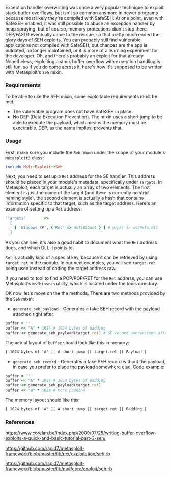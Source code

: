 Exception handler overwriting was once a very popular technique to exploit stack buffer overflows, but isn't so common anymore in newer programs because most likely they're compiled with SafeSEH. At one point, even with SafeSEH enabled, it was still possible to abuse an exception handler by heap spraying, but of course, memory protections didn't stop there. DEP/FASLR eventually came to the rescue, so that pretty much ended the glory days of SEH exploits. You can probably still find vulnerable applications not compiled with SafeSEH, but chances are the app is outdated, no longer maintained, or it is more of a learning experiment for the developer. Oh, and there's probably an exploit for that already. Nonetheless, exploiting a stack buffer overflow with exception handling is still fun, so if you do come across it, here's how it's supposed to be written with Metasploit's ```Seh``` mixin.

### Requirements

To be able to use the SEH mixin, some exploitable requirements must be met:

* The vulnerable program does not have SafeSEH in place.
* No DEP (Data Execution Prevention). The mixin uses a short jump to be able to execute the payload, which means the memory must be executable. DEP, as the name implies, prevents that.

### Usage

First, make sure you include the ```Seh``` mixin under the scope of your module's ```Metasploit3``` class:

```ruby
include Msf::Exploit::Seh
```

Next, you need to set up a ```Ret``` address for the SE handler. This address should be placed in your module's metadata, specifically under ```Targets```. In Metasploit, each target is actually an array of two elements. The first element is just the name of the target (and there is currently no strict naming style), the second element is actually a hash that contains information specific to that target, such as the target address. Here's an example of setting up a ```Ret``` address:

```ruby
'Targets'        =>
  [
    [ 'Windows XP', {'Ret' => 0x75022ac4 } ] # p/p/r in ws2help.dll
  ]
```

As you can see, it's also a good habit to document what the ```Ret``` address does, and which DLL it points to.

```Ret``` is actually kind of a special key, because it can be retrieved by using ```target.ret``` in the module. In our next examples, you will see ```target.ret``` being used instead of coding the target address raw.

If you need to tool to find a POP/POP/RET for the ```Ret``` address, you can use Metasploit's ```msfbinscan``` utility, which is located under the tools directory.

OK now, let's move on the the methods. There are two methods provided by the ```Seh``` mixin:

* ```generate_seh_payload``` - Generates a fake SEH record with the payload attached right after.

```ruby
buffer = ''
buffer << "A" * 1024 # 1024 bytes of padding
buffer << generate_seh_payload(target.ret) # SE record overwritten after 1024 bytes
```

The actual layout of ```buffer``` should look like this in memory:

```
[ 1024 bytes of 'A' ][ A short jump ][ target.ret ][ Payload ]
```

* ```generate_seh_record``` - Generates a fake SEH record without the payload, in case you prefer to place the payload somewhere else. Code example:

```ruby
buffer = ''
buffer << "A" * 1024 # 1024 bytes of padding
buffer << generate_seh_payload(target.ret)
buffer << "B" * 1024 # More padding
```

The memory layout should like this:

```
[ 1024 bytes of 'A' ][ A short jump ][ target.ret ][ Padding ]
```

### References

https://www.corelan.be/index.php/2009/07/25/writing-buffer-overflow-exploits-a-quick-and-basic-tutorial-part-3-seh/

https://github.com/rapid7/metasploit-framework/blob/master/lib/rex/exploitation/seh.rb

https://github.com/rapid7/metasploit-framework/blob/master/lib/msf/core/exploit/seh.rb
